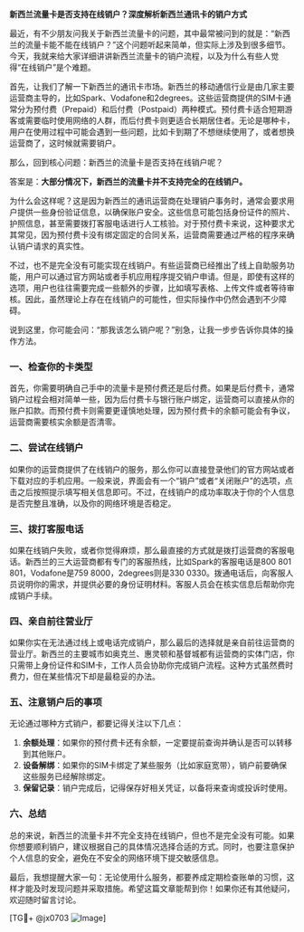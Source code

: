 **新西兰流量卡是否支持在线销户？深度解析新西兰通讯卡的销户方式**

最近，有不少朋友问我关于新西兰流量卡的问题，其中最常被问到的就是：“新西兰的流量卡能不能在线销户？”这个问题听起来简单，但实际上涉及到很多细节。今天，我就来给大家详细讲讲新西兰流量卡的销户流程，以及为什么有些人觉得“在线销户”是个难题。

首先，让我们了解一下新西兰的通讯卡市场。新西兰的移动通信行业是由几家主要运营商主导的，比如Spark、Vodafone和2degrees。这些运营商提供的SIM卡通常分为预付费（Prepaid）和后付费（Postpaid）两种模式。预付费卡适合短期游客或需要临时使用网络的人群，而后付费卡则更适合长期居住者。无论是哪种卡，用户在使用过程中可能会遇到一些问题，比如卡到期了不想继续使用了，或者想换运营商了，这时候就需要销户。

那么，回到核心问题：新西兰的流量卡是否支持在线销户呢？

答案是：**大部分情况下，新西兰的流量卡并不支持完全的在线销户。**

为什么会这样呢？这是因为新西兰的通讯运营商在处理销户事务时，通常会要求用户提供一些身份验证信息，以确保账户安全。这些信息可能包括身份证件的照片、护照信息，甚至需要拨打客服电话进行人工核验。对于预付费卡来说，这种要求尤其常见，因为预付费卡没有绑定固定的合同关系，运营商需要通过严格的程序来确认销户请求的真实性。

不过，也不是完全没有可能实现在线销户。有些运营商已经推出了线上自助服务功能，用户可以通过官方网站或者手机应用程序提交销户申请。但是，即使有这样的选项，用户也往往需要完成一些额外的步骤，比如填写表格、上传文件或者等待审核。因此，虽然理论上存在在线销户的可能性，但实际操作中仍然会遇到不少障碍。

说到这里，你可能会问：“那我该怎么销户呢？”别急，让我一步步告诉你具体的操作方法。

### 一、检查你的卡类型

首先，你需要明确自己手中的流量卡是预付费还是后付费。如果是后付费卡，通常销户过程会相对简单一些，因为后付费卡与银行账户绑定，运营商可以直接从你的账户扣款。而预付费卡则需要更谨慎地处理，因为预付费卡的余额可能会有争议，运营商需要核实余额是否清零。

### 二、尝试在线销户

如果你的运营商提供了在线销户的服务，那么你可以直接登录他们的官方网站或者下载对应的手机应用。一般来说，界面会有一个“销户”或者“关闭账户”的选项，点击之后按照提示填写相关信息即可。不过，在线销户的成功率取决于你的个人信息是否完整且准确，以及你的网络环境是否稳定。

### 三、拨打客服电话

如果在线销户失败，或者你觉得麻烦，那么最直接的方式就是拨打运营商的客服电话。新西兰的三大运营商都有专门的客服热线，比如Spark的客服电话是800 801 801，Vodafone是759 8000，2degrees则是330 0330。拨通电话后，向客服人员说明你的需求，并提供必要的身份证明材料。客服人员会在核实信息后帮助你完成销户手续。

### 四、亲自前往营业厅

如果你实在无法通过线上或电话完成销户，那么最后的选择就是亲自前往运营商的营业厅。新西兰的主要城市如奥克兰、惠灵顿和基督城都有运营商的实体门店，你只需带上身份证件和SIM卡，工作人员会协助你完成销户流程。这种方式虽然费时费力，但在某些情况下却是最稳妥的办法。

### 五、注意销户后的事项

无论通过哪种方式销户，都要记得关注以下几点：

1. **余额处理**：如果你的预付费卡还有余额，一定要提前查询并确认是否可以转移到其他账户。
2. **设备解绑**：如果你的SIM卡绑定了某些服务（比如家庭宽带），销户前要确保这些服务已经解除绑定。
3. **保留记录**：销户完成后，记得保存好相关凭证，以备将来查询或投诉时使用。

### 六、总结

总的来说，新西兰的流量卡并不完全支持在线销户，但也不是完全没有可能。如果你想要顺利销户，建议根据自己的具体情况选择合适的方式。同时，也要注意保护个人信息的安全，避免在不安全的网络环境下提交敏感信息。

最后，我想提醒大家一句：无论使用什么服务，都要养成定期检查账单的习惯，这样才能及时发现问题并采取措施。希望这篇文章能帮到你！如果你还有其他疑问，欢迎随时留言讨论。

[TG💪+ @jx0703 ![Image](https://github.com/user-attachments/assets/dbca1d08-cadb-493c-b0ec-ad6f7a83f270)]